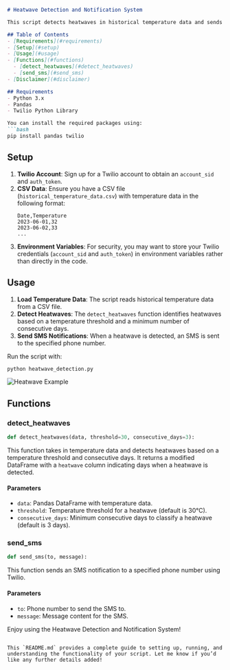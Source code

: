 
```markdown
# Heatwave Detection and Notification System

This script detects heatwaves in historical temperature data and sends notifications via SMS when a heatwave is detected. The script uses Python, Pandas, and Twilio API for SMS notifications.

## Table of Contents
- [Requirements](#requirements)
- [Setup](#setup)
- [Usage](#usage)
- [Functions](#functions)
  - [detect_heatwaves](#detect_heatwaves)
  - [send_sms](#send_sms)
- [Disclaimer](#disclaimer)

## Requirements
- Python 3.x
- Pandas
- Twilio Python Library

You can install the required packages using:
```bash
pip install pandas twilio
```

## Setup
1. **Twilio Account**: Sign up for a Twilio account to obtain an `account_sid` and `auth_token`.
2. **CSV Data**: Ensure you have a CSV file (`historical_temperature_data.csv`) with temperature data in the following format:
   ```csv
   Date,Temperature
   2023-06-01,32
   2023-06-02,33
   ...
   ```
3. **Environment Variables**: For security, you may want to store your Twilio credentials (`account_sid` and `auth_token`) in environment variables rather than directly in the code.

## Usage
1. **Load Temperature Data**: The script reads historical temperature data from a CSV file.
2. **Detect Heatwaves**: The `detect_heatwaves` function identifies heatwaves based on a temperature threshold and a minimum number of consecutive days.
3. **Send SMS Notifications**: When a heatwave is detected, an SMS is sent to the specified phone number.

Run the script with:
```bash
python heatwave_detection.py
```
![Heatwave Example](heatwave.png)

## Functions

### detect_heatwaves
```python
def detect_heatwaves(data, threshold=30, consecutive_days=3):
```
This function takes in temperature data and detects heatwaves based on a temperature threshold and consecutive days. It returns a modified DataFrame with a `heatwave` column indicating days when a heatwave is detected.

#### Parameters
- `data`: Pandas DataFrame with temperature data.
- `threshold`: Temperature threshold for a heatwave (default is 30°C).
- `consecutive_days`: Minimum consecutive days to classify a heatwave (default is 3 days).

### send_sms
```python
def send_sms(to, message):
```
This function sends an SMS notification to a specified phone number using Twilio.

#### Parameters
- `to`: Phone number to send the SMS to.
- `message`: Message content for the SMS.


Enjoy using the Heatwave Detection and Notification System!
```

This `README.md` provides a complete guide to setting up, running, and understanding the functionality of your script. Let me know if you’d like any further details added!
